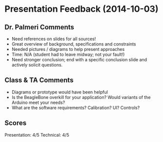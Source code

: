 Presentation Feedback (2014-10-03)
==================================

Dr. Palmeri Comments
--------------------
 * Need references on slides for all sources!
 * Great overview of background, specifications and constraints
 * Needed pictures / diagrams to help present approaches
 * Time: N/A (student had to leave midway; not your fault!)
 * Need stronger conclusion; end with a specific conclusion slide and actively
   solicit questions.

Class & TA Comments
-------------------
 * Diagrams or prototype would have been helpful
 * Is the BeagleBone overkill for your application?  Would variants of the Arduino meet your needs?
 * What are the software requirements?  Calibration?  UI?  Controls?

Scores
------
Presentation: 4/5
Technical: 4/5
